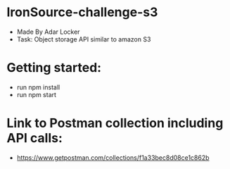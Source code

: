 # IronSource-challenge-s3
* Made By Adar Locker
* Task: Object storage API similar to amazon S3

# Getting started:
* run npm install
* run npm start

# Link to Postman collection including API calls:
* https://www.getpostman.com/collections/f1a33bec8d08ce1c862b




